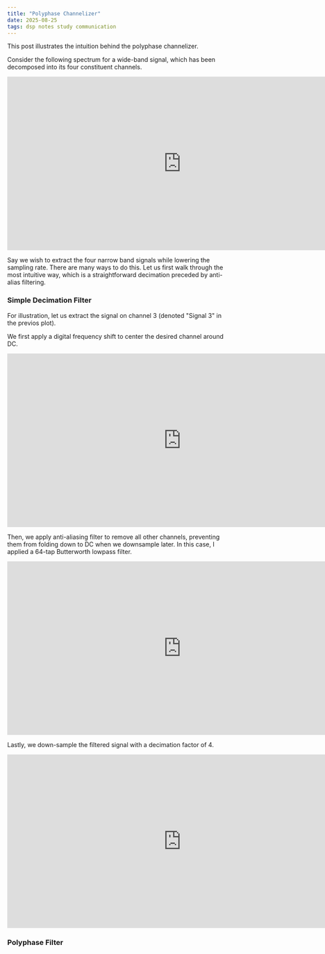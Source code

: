 ```yaml
---
title: "Polyphase Channelizer"
date: 2025-08-25
tags: dsp notes study communication
---
```


This post illustrates the intuition behind the polyphase channelizer.

Consider the following spectrum for a wide-band signal, which has been decomposed into its four constituent channels.
<iframe src="https://paulxu.me/images/2025-08-25/wideband_signal.html" width="800" height="400" frameborder="0"></iframe>

Say we wish to extract the four narrow band signals while lowering the sampling rate. There are many ways to do this. Let us first walk through the most intuitive way, which is a straightforward decimation preceded by anti-alias filtering.

<h3>Simple Decimation Filter</h3>
For illustration, let us extract the signal on channel 3 (denoted "Signal 3" in the previos plot). 

We first apply a digital frequency shift to center the desired channel around DC.
<iframe src="https://paulxu.me/images/2025-08-25/shifted_wideband_signal.html" width="800" height="400" frameborder="0"></iframe>

Then, we apply anti-aliasing filter to remove all other channels, preventing them from folding down to DC when we downsample later. In this case, I applied a 64-tap Butterworth lowpass filter. 

<iframe src="https://paulxu.me/images/2025-08-25/filtered_wideband_signal.html" width="800" height="400" frameborder="0"></iframe>

Lastly, we down-sample the filtered signal with a decimation factor of 4.
<iframe src="https://paulxu.me/images/2025-08-25/downsampled_signal.html" width="800" height="400" frameborder="0"></iframe>

<h3>Polyphase Filter</h3>
 